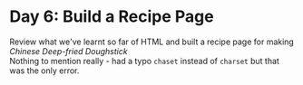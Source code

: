 # Day 6: Build a Recipe Page
Review what we've learnt so far of HTML and built a recipe page for making *Chinese Deep-fried Doughstick*  
Nothing to mention really - had a typo `chaset` instead of `charset` but that was the only error.
